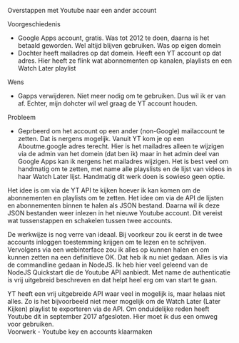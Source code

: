 Overstappen met Youtube naar een ander account

Voorgeschiedenis

* Google Apps account, gratis. Was tot 2012 te doen, daarna is het betaald geworden. Wel altijd blijven gebruiken. Was op eigen domein
* Dochter heeft mailadres op dat domein. Heeft een YT account op dat adres. Hier heeft ze flink wat abonnementen op kanalen, playlists en een Watch Later playlist

Wens

* Gapps verwijderen. Niet meer nodig om te gebruiken. Dus wil ik er van af. Echter, mijn dohcter wil wel graag de YT account houden.

Probleem
* Geprbeerd om het account op een ander (non-Google) mailaccount te zetten. Dat is nergens mogelijk. Vanuit YT kom je op een Aboutme.google adres terecht. Hier is het mailadres alleen te wijzigen via de admin van het domein (dat ben ik) maar in het admin deel van Google Apps kan ik nergens het mailadres wijzigen.
Het is best veel om handmatig om te zetten, met name alle playslists en de lijst van videos in haar Watch Later lijst. Handmatig dit werk doen is sowieso geen optie. 

Het idee is om via de YT API te kijken hoever ik kan komen om de abonnementen en playlists om te zetten. Het idee om via de API de lijsten en abonnementen binnen te halen als JSON bestand. Daarna wil ik deze JSON bestanden weer inlezen in het nieuwe Youtube account. Dit vereist wat tussenstappen en schakelen tussen twee accounts. 

De werkwijze is nog verre van ideaal. Bij voorkeur zou ik eerst in de twee accounts inloggen toestemming krijgen om te lezen en te schrijven. Vervolgens via een webinterface zou ik alles op kunnen halen en om kunnen zetten na een definitieve OK. Dat heb ik nu niet gedaan. Alles is via de commandline gedaan in NodeJS. Ik heb hier veel geleend van de NodeJS Quickstart die de Youtube API aanbiedt. Met name de authenticatie is vrij uitgebreid beschreven en dat helpt heel erg om van start te gaan.  

YT heeft een vrij uitgebreide API waar veel in mogelijk is, maar helaas niet alles. Zo is het bijvoorbeeld niet meer mogelijk om de Watch Later (Later Kijken) playlist te exporteren via de API. Om onduidelijke reden heeft Youtube dit in september 2017 afgesloten. Hier moet ik dus een omweg voor gebruiken. 	
Voorwerk - Youtube key en accounts klaarmaken


